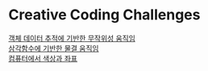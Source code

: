 # Creative Coding Challenges

[객체 데이터 추적에 기반한 무작위성 움직임](/object-trails/)<br>
[삼각함수에 기반한 물결 움직임](/slider-dance/)<br>
[컴퓨터에서 색상과 좌표](/drawing-shapes/)<br>
